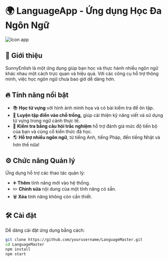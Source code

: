 # 🌍 LanguageApp - Ứng dụng Học Đa Ngôn Ngữ 

[//]: # (Thêm ảnh minh họa tại đây)
![Icon app](file:///C:/Users/ThanhPhuoc/AppData/Local/Temp/Rar$DIa23856.41286.rartemp/1024.png)

## 🚀 Giới thiệu
SunnyEnlish là một ứng dụng giúp bạn học và thực hành nhiều ngôn ngữ khác nhau một cách trực quan và hiệu quả. Với các công cụ hỗ trợ thông minh, việc học ngôn ngữ chưa bao giờ dễ dàng hơn.

## 🔥 Tính năng nổi bật
- 📚 **Học từ vựng** với hình ảnh minh họa và có bài kiểm tra để ôn tập.
- 💬 **Luyện tập điền vào chỗ trống,** giúp cải thiện kỹ năng viết và sử dụng từ vựng trong ngữ cảnh thực tế.
- 🎯 **Kiểm tra bằng câu hỏi trắc nghiệm** hỗ trợ đánh giá mức độ tiến bộ của bạn và củng cố kiến thức đã học.
- 🌎 **Hỗ trợ nhiều ngôn ngữ**, từ tiếng Anh, tiếng Pháp, đến tiếng Nhật và hơn thế nữa!
## ⚙️ Chức năng Quản lý
Ứng dụng hỗ trợ các thao tác quản lý:
- ➕ **Thêm** tính năng mới vào hệ thống.
- ✏️ **Chỉnh sửa** nội dung của một tính năng có sẵn.
- 🗑️ **Xóa** tính năng không còn cần thiết.

## 🛠 Cài đặt
Dễ dàng cài đặt ứng dụng bằng cách:
```sh
git clone https://github.com/yourusername/LanguageMaster.git
cd LanguageMaster
npm install
npm start
